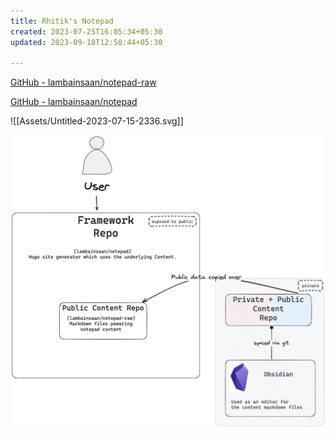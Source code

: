 ```yaml
---
title: Rhitik's Notepad
created: 2023-07-25T16:05:34+05:30
updated: 2023-09-18T12:58:44+05:30

---
```


[GitHub - lambainsaan/notepad-raw](https://github.com/lambainsaan/notepad-raw)


[GitHub - lambainsaan/notepad](https://github.com/lambainsaan/notepad)

![[Assets/Untitled-2023-07-15-2336.svg]]

![image](images/obsidian_vault_working.png)
